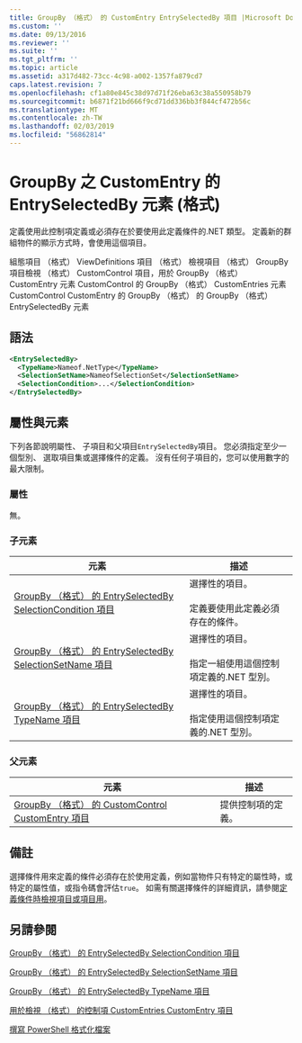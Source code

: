 ```yaml
---
title: GroupBy （格式） 的 CustomEntry EntrySelectedBy 項目 |Microsoft Docs
ms.custom: ''
ms.date: 09/13/2016
ms.reviewer: ''
ms.suite: ''
ms.tgt_pltfrm: ''
ms.topic: article
ms.assetid: a317d482-73cc-4c98-a002-1357fa879cd7
caps.latest.revision: 7
ms.openlocfilehash: cf1a80e845c38d97d71f26eba63c38a550958b79
ms.sourcegitcommit: b6871f21bd666f9cd71dd336bb3f844cf472b56c
ms.translationtype: MT
ms.contentlocale: zh-TW
ms.lasthandoff: 02/03/2019
ms.locfileid: "56862814"
---
```

# <a name="entryselectedby-element-for-customentry-for-groupby-format"></a>GroupBy 之 CustomEntry 的 EntrySelectedBy 元素 (格式)

定義使用此控制項定義或必須存在於要使用此定義條件的.NET 類型。 定義新的群組物件的顯示方式時，會使用這個項目。

組態項目 （格式） ViewDefinitions 項目 （格式） 檢視項目 （格式） GroupBy 項目檢視 （格式） CustomControl 項目，用於 GroupBy （格式） CustomEntry 元素 CustomControl 的 GroupBy （格式） CustomEntries 元素CustomControl CustomEntry 的 GroupBy （格式） 的 GroupBy （格式） EntrySelectedBy 元素

## <a name="syntax"></a>語法

```xml
<EntrySelectedBy>
  <TypeName>Nameof.NetType</TypeName>
  <SelectionSetName>NameofSelectionSet</SelectionSetName>
  <SelectionCondition>...</SelectionCondition>
</EntrySelectedBy>
```

## <a name="attributes-and-elements"></a>屬性與元素

下列各節說明屬性、 子項目和父項目`EntrySelectedBy`項目。 您必須指定至少一個型別、 選取項目集或選擇條件的定義。 沒有任何子項目的，您可以使用數字的最大限制。

### <a name="attributes"></a>屬性

無。

### <a name="child-elements"></a>子元素

|元素|描述|
|-------------|-----------------|
|[GroupBy （格式） 的 EntrySelectedBy SelectionCondition 項目](./selectioncondition-element-for-entryselectedby-for-groupby-format.md)|選擇性的項目。<br /><br /> 定義要使用此定義必須存在的條件。|
|[GroupBy （格式） 的 EntrySelectedBy SelectionSetName 項目](./selectionsetname-element-for-entryselectedby-for-groupby-format.md)|選擇性的項目。<br /><br /> 指定一組使用這個控制項定義的.NET 型別。|
|[GroupBy （格式） 的 EntrySelectedBy TypeName 項目](./typename-element-for-entryselectedby-for-groupby-format.md)|選擇性的項目。<br /><br /> 指定使用這個控制項定義的.NET 型別。|

### <a name="parent-elements"></a>父元素

|元素|描述|
|-------------|-----------------|
|[GroupBy （格式） 的 CustomControl CustomEntry 項目](./customentry-element-for-customcontrol-for-groupby-format.md)|提供控制項的定義。|

## <a name="remarks"></a>備註

選擇條件用來定義的條件必須存在於使用定義，例如當物件只有特定的屬性時，或特定的屬性值，或指令碼會評估`true`。 如需有關選擇條件的詳細資訊，請參閱[定義條件時檢視項目或項目用](./defining-conditions-for-displaying-data.md)。

## <a name="see-also"></a>另請參閱

[GroupBy （格式） 的 EntrySelectedBy SelectionCondition 項目](./selectioncondition-element-for-entryselectedby-for-groupby-format.md)

[GroupBy （格式） 的 EntrySelectedBy SelectionSetName 項目](./selectionsetname-element-for-entryselectedby-for-groupby-format.md)

[GroupBy （格式） 的 EntrySelectedBy TypeName 項目](./typename-element-for-entryselectedby-for-groupby-format.md)

[用於檢視 （格式） 的控制項 CustomEntries CustomEntry 項目](./customentry-element-for-customentries-for-controls-for-view-format.md)

[撰寫 PowerShell 格式化檔案](./writing-a-powershell-formatting-file.md)

